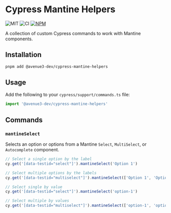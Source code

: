 # Cypress Mantine Helpers

![MIT](https://img.shields.io/badge/License-MIT-green?style=flat-square)
![CI](https://img.shields.io/github/actions/workflow/status/Avenue3-dev/cypress-mantine-helpers/run-cypress.yml?style=flat-square&label=Run%20Cypress)
<a href="https://www.npmjs.com/package/@avenue3-dev/cypress-mantine-helpers">
![NPM](https://img.shields.io/npm/v/%40avenue3-dev%2Fcypress-mantine-helpers?style=flat-square&label=Lates%20Version)
</a>

A collection of custom Cypress commands to work with Mantine components.

## Installation

```bash
pnpm add @avenue3-dev/cypress-mantine-helpers
```

## Usage

Add the following to your `cypress/support/commands.ts` file:

```ts
import '@avenue3-dev/cypress-mantine-helpers'
```

## Commands

### `mantineSelect`

Selects an option or options from a Mantine `Select`, `MultiSelect`, or `Autocomplete` component.

```ts
// Select a single option by the label
cy.get('[data-testid="select"]').mantineSelect('Option 1')

// Select multiple options by the labels
cy.get('[data-testid="multiselect"]').mantineSelect(['Option 1', 'Option 2'])

// Select single by value
cy.get('[data-testid="select"]').mantineSelect('option-1')

// Select multiple by values
cy.get('[data-testid="multiselect"]').mantineSelect(['option-1', 'option-2'])
```
